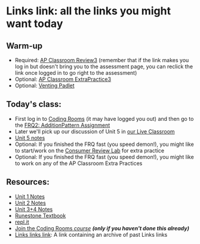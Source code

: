 # Links link: all the links you might want today
## Warm-up
* Required: [AP Classroom Review3](https://apclassroom.collegeboard.org/8/assessments/assignments/33055094) (remember that if the link makes you log in but doesn't bring you to the assessment page, you can reclick the link once logged in to go right to the assessment)
* Optional: [AP Classroom ExtraPractice3](https://apclassroom.collegeboard.org/8/assessments/assignments/33055074)
* Optional: [Venting Padlet](https://viewpointschool2.padlet.org/nolandonoghue2/cjt42uuauv8r9ym7)

## Today's class:
* First log in to [Coding Rooms](http://app.codingrooms.com/) (it may have logged you out) and then go to the [FRQ2: AdditionPattern Assignment](https://app.codingrooms.com/management/assignments/21306/overview)
* Later we'll pick up our discussion of Unit 5 in [our Live Classroom](https://app.codingrooms.com/c-join/c/pscWcqQ5P0VB)
* [Unit 5 notes](https://gist.github.com/mrDonoghue/7312efdb78dca463096ddffcb9f66c0b)
* Optional: If you finished the FRQ fast (you speed demon!), you might like to start/work on the [Consumer Review Lab](https://docs.google.com/document/d/1X6shJi7wEbqds0yIW1eGiPX2462cWNV0OAJRQ0pkK4E/edit?usp=sharing) for extra practice
* Optional: If you finished the FRQ fast (you speed demon!), you might like to work on any of the AP Classroom Extra Practices

## Resources:
* [Unit 1 Notes](https://gist.github.com/mrDonoghue/6f097b0a542598d27c27f7adec5c568c)
* [Unit 2 Notes](https://gist.github.com/mrDonoghue/c66799d9887dddb1d86710d9bade8a14)
* [Unit 3+4 Notes](https://gist.github.com/mrDonoghue/584d61a03c362bd0efad5aaf09d12e5a)
* [Runestone Textbook](https://csawesome.runestone.academy/runestone/books/published/csawesome/index.html)
* [repl.it](https://repl.it/~)
* [Join the Coding Rooms *course*](https://app.codingrooms.com/management/courses/join-by-code/UP8Wz3o1) ***(only if you haven't done this already)***
* [Links links link](https://gist.github.com/mrDonoghue/85c00adcd07a5fa9696e10fdda430578): A link containing an archive of past Links links
